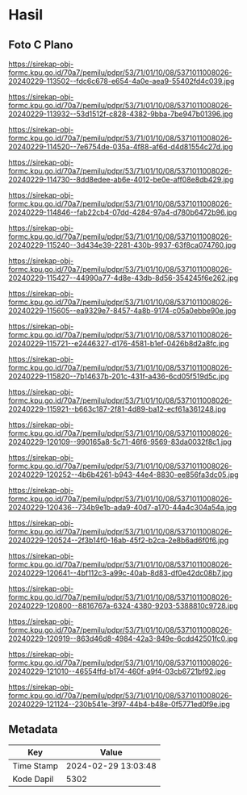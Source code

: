 # Hasil

## Foto C Plano

https://sirekap-obj-formc.kpu.go.id/70a7/pemilu/pdpr/53/71/01/10/08/5371011008026-20240229-113502--fdc6c678-e654-4a0e-aea9-55402fd4c039.jpg

https://sirekap-obj-formc.kpu.go.id/70a7/pemilu/pdpr/53/71/01/10/08/5371011008026-20240229-113932--53d1512f-c828-4382-9bba-7be947b01396.jpg

https://sirekap-obj-formc.kpu.go.id/70a7/pemilu/pdpr/53/71/01/10/08/5371011008026-20240229-114520--7e6754de-035a-4f88-af6d-d4d81554c27d.jpg

https://sirekap-obj-formc.kpu.go.id/70a7/pemilu/pdpr/53/71/01/10/08/5371011008026-20240229-114730--8dd8edee-ab6e-4012-be0e-aff08e8db429.jpg

https://sirekap-obj-formc.kpu.go.id/70a7/pemilu/pdpr/53/71/01/10/08/5371011008026-20240229-114846--fab22cb4-07dd-4284-97a4-d780b6472b96.jpg

https://sirekap-obj-formc.kpu.go.id/70a7/pemilu/pdpr/53/71/01/10/08/5371011008026-20240229-115240--3d434e39-2281-430b-9937-63f8ca074760.jpg

https://sirekap-obj-formc.kpu.go.id/70a7/pemilu/pdpr/53/71/01/10/08/5371011008026-20240229-115427--44990a77-4d8e-43db-8d56-354245f6e262.jpg

https://sirekap-obj-formc.kpu.go.id/70a7/pemilu/pdpr/53/71/01/10/08/5371011008026-20240229-115605--ea9329e7-8457-4a8b-9174-c05a0ebbe90e.jpg

https://sirekap-obj-formc.kpu.go.id/70a7/pemilu/pdpr/53/71/01/10/08/5371011008026-20240229-115721--e2446327-d176-4581-b1ef-0426b8d2a8fc.jpg

https://sirekap-obj-formc.kpu.go.id/70a7/pemilu/pdpr/53/71/01/10/08/5371011008026-20240229-115820--7b14637b-201c-431f-a436-6cd05f519d5c.jpg

https://sirekap-obj-formc.kpu.go.id/70a7/pemilu/pdpr/53/71/01/10/08/5371011008026-20240229-115921--b663c187-2f81-4d89-ba12-ecf61a361248.jpg

https://sirekap-obj-formc.kpu.go.id/70a7/pemilu/pdpr/53/71/01/10/08/5371011008026-20240229-120109--990165a8-5c71-46f6-9569-83da0032f8c1.jpg

https://sirekap-obj-formc.kpu.go.id/70a7/pemilu/pdpr/53/71/01/10/08/5371011008026-20240229-120252--4b6b4261-b943-44e4-8830-ee856fa3dc05.jpg

https://sirekap-obj-formc.kpu.go.id/70a7/pemilu/pdpr/53/71/01/10/08/5371011008026-20240229-120436--734b9e1b-ada9-40d7-a170-44a4c304a54a.jpg

https://sirekap-obj-formc.kpu.go.id/70a7/pemilu/pdpr/53/71/01/10/08/5371011008026-20240229-120524--2f3b14f0-16ab-45f2-b2ca-2e8b6ad6f0f6.jpg

https://sirekap-obj-formc.kpu.go.id/70a7/pemilu/pdpr/53/71/01/10/08/5371011008026-20240229-120641--4bf112c3-a99c-40ab-8d83-df0e42dc08b7.jpg

https://sirekap-obj-formc.kpu.go.id/70a7/pemilu/pdpr/53/71/01/10/08/5371011008026-20240229-120800--8816767a-6324-4380-9203-5388810c9728.jpg

https://sirekap-obj-formc.kpu.go.id/70a7/pemilu/pdpr/53/71/01/10/08/5371011008026-20240229-120919--863d46d8-4984-42a3-849e-6cdd42501fc0.jpg

https://sirekap-obj-formc.kpu.go.id/70a7/pemilu/pdpr/53/71/01/10/08/5371011008026-20240229-121010--46554ffd-b174-460f-a9f4-03cb6721bf92.jpg

https://sirekap-obj-formc.kpu.go.id/70a7/pemilu/pdpr/53/71/01/10/08/5371011008026-20240229-121124--230b541e-3f97-44b4-b48e-0f5771ed0f9e.jpg


## Metadata

| Key        | Value               |
| ---------- | ------------------- |
| Time Stamp | 2024-02-29 13:03:48 |
| Kode Dapil | 5302                |




